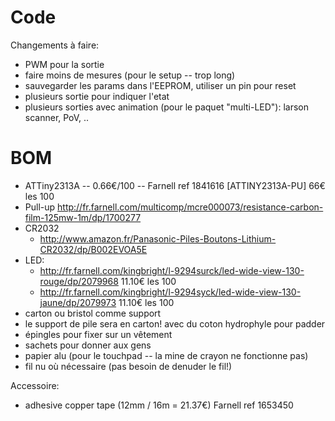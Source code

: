 Code
====

Changements à faire:
* PWM pour la sortie
* faire moins de mesures (pour le setup -- trop long)
* sauvegarder les params dans l'EEPROM, utiliser un pin pour reset
* plusieurs sortie pour indiquer l'etat
* plusieurs sorties avec animation (pour le paquet "multi-LED"): larson scanner, PoV, ..

BOM
===

* ATTiny2313A -- 0.66€/100 -- Farnell ref 1841616 [ATTINY2313A-PU]  66€ les 100
* Pull-up http://fr.farnell.com/multicomp/mcre000073/resistance-carbon-film-125mw-1m/dp/1700277
* CR2032
  * http://www.amazon.fr/Panasonic-Piles-Boutons-Lithium-CR2032/dp/B002EVOA5E
* LED:
  * http://fr.farnell.com/kingbright/l-9294surck/led-wide-view-130-rouge/dp/2079968 11.10€ les 100
  * http://fr.farnell.com/kingbright/l-9294syck/led-wide-view-130-jaune/dp/2079973 11.10€ les 100
* carton ou bristol comme support
* le support de pile sera en carton! avec du coton hydrophyle pour padder
* épingles pour fixer sur un vêtement
* sachets pour donner aux gens
* papier alu (pour le touchpad -- la mine de crayon ne fonctionne pas)
* fil nu où nécessaire (pas besoin de denuder le fil!)

Accessoire:
* adhesive copper tape (12mm / 16m = 21.37€) Farnell ref 1653450
